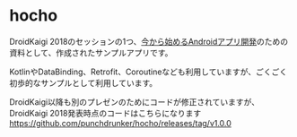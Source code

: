 # hocho

DroidKaigi 2018のセッションの1つ、[今から始めるAndroidアプリ開発](https://droidkaigi.jp/2018/timetable?session=15984)のための資料として、作成されたサンプルアプリです。

KotlinやDataBinding、Retrofit、Coroutineなども利用していますが、ごくごく初歩的なサンプルとして利用しています。

DroidKaigi以降も別のプレゼンのためにコードが修正されていますが、DroidKaigi 2018発表時点のコードはこちらになります  
https://github.com/punchdrunker/hocho/releases/tag/v1.0.0
